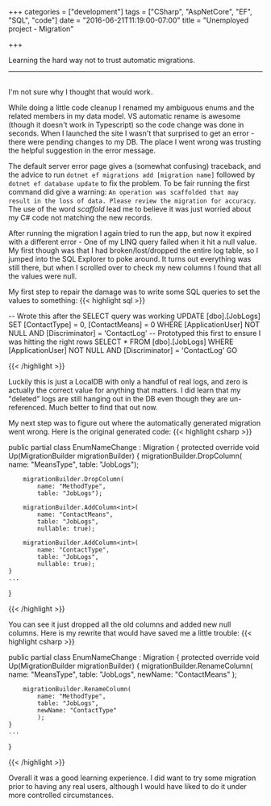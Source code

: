 +++
categories = ["development"]
tags = ["CSharp", "AspNetCore", "EF", "SQL", "code"]
date = "2016-06-21T11:19:00-07:00"
title = "Unemployed project - Migration"

+++

Learning the hard way not to trust automatic migrations.
<!--more-->
<hr/><br/>
I'm not sure why I thought that would work.

While doing a little code cleanup I renamed my ambiguous enums and the related
members in my data model. VS automatic rename is awesome (though it doesn't work
in Typescript) so the code change was done in seconds. When I launched the site
I wasn't that surprised to get an error - there were pending changes to my
DB. The place I went wrong was trusting the helpful suggestion in the error
message.

The default server error page gives a (somewhat confusing) traceback, and the
advice to run `dotnet ef migrations add [migration name]` followed by `dotnet ef
database update` to fix the problem. To be fair running the first command did
give a warning: `An operation was scaffolded that may result in the loss of
data. Please review the migration for accuracy`. The use of the word *scaffold*
lead me to believe it was just worried about my C# code not matching the new
records.

After running the migration I again tried to run the app, but now it expired
with a different error - One of my LINQ query failed when it hit a null
value. My first though was that I had broken/lost/dropped the entire log table,
so I jumped into the SQL Explorer to poke around. It turns out everything was
still there, but when I scrolled over to check my new columns I found that all
the values were null.

My first step to repair the damage was to write some SQL queries to set the
values to something:
{{< highlight sql >}}

-- Wrote this after the SELECT query was working
UPDATE [dbo].[JobLogs]
SET [ContactType] = 0,
    [ContactMeans] = 0
WHERE [ApplicationUser] NOT NULL AND [Discriminator] = 'ContactLog'
-- Prototyped this first to ensure I was hitting the right rows
SELECT * FROM [dbo].[JobLogs]
WHERE [ApplicationUser] NOT NULL AND [Discriminator] = 'ContactLog'
GO

{{< /highlight >}}

Luckily this is just a LocalDB with only a handful of real logs, and zero is
actually the correct value for anything that matters. I did learn that my
"deleted" logs are still hanging out in the DB even though they are
un-referenced. Much better to find that out now.

My next step was to figure out where the automatically generated migration went
wrong. Here is the original generated code:
{{< highlight csharp >}}

public partial class EnumNameChange : Migration
{
    protected override void Up(MigrationBuilder migrationBuilder)
    {
        migrationBuilder.DropColumn(
            name: "MeansType",
            table: "JobLogs");

        migrationBuilder.DropColumn(
            name: "MethodType",
            table: "JobLogs");

        migrationBuilder.AddColumn<int>(
            name: "ContactMeans",
            table: "JobLogs",
            nullable: true);

        migrationBuilder.AddColumn<int>(
            name: "ContactType",
            table: "JobLogs",
            nullable: true);
    }
    ...
}

{{< /highlight >}}

You can see it just dropped all the old columns and added new null columns. Here
is my rewrite that would have saved me a little trouble:
{{< highlight csharp >}}

public partial class EnumNameChange : Migration
{
    protected override void Up(MigrationBuilder migrationBuilder)
    {
        migrationBuilder.RenameColumn(
            name: "MeansType",
            table: "JobLogs",
            newName: "ContactMeans"
            );

        migrationBuilder.RenameColumn(
            name: "MethodType",
            table: "JobLogs",
            newName: "ContactType"
            );
    }
    ...
}

{{< /highlight >}}

Overall it was a good learning experience. I did want to try some migration
prior to having any real users, although I would have liked to do it under more
controlled circumstances.